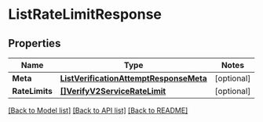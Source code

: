 # ListRateLimitResponse

## Properties
Name | Type | Notes
------------ | ------------- | -------------
**Meta** | [**ListVerificationAttemptResponseMeta**](ListVerificationAttemptResponse_meta.md) | [optional] 
**RateLimits** | [**[]VerifyV2ServiceRateLimit**](verify.v2.service.rate_limit.md) | [optional] 

[[Back to Model list]](../README.md#documentation-for-models) [[Back to API list]](../README.md#documentation-for-api-endpoints) [[Back to README]](../README.md)


